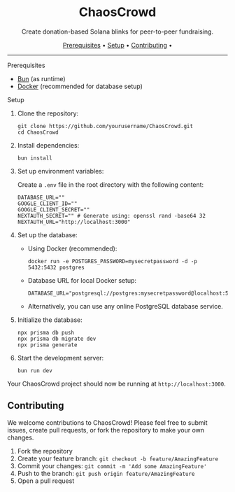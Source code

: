 <h1 align="center">ChaosCrowd</h1>
<p align="center">
  Create donation-based Solana blinks for peer-to-peer fundraising.
</p>
<p align="center">
  <a href="#prerequisites">Prerequisites</a> •
  <a href="#setup">Setup</a> •
  <a href="#contributing">Contributing</a> •
</p>
<hr>
Prerequisites
<ul>
  <li><a href="https://bun.sh/">Bun</a> (as runtime)</li>
  <li><a href="https://www.docker.com/">Docker</a> (recommended for database setup)</li>
</ul>
Setup
<ol>
  <li>
    <p>Clone the repository:</p>
    <pre><code>git clone https://github.com/yourusername/ChaosCrowd.git
cd ChaosCrowd</code></pre>
  </li>
  <li>
    <p>Install dependencies:</p>
    <pre><code>bun install</code></pre>
  </li>
  <li>
    <p>Set up environment variables:</p>
    <p>Create a <code>.env</code> file in the root directory with the following content:</p>
    <pre><code>DATABASE_URL=""
GOOGLE_CLIENT_ID=""
GOOGLE_CLIENT_SECRET=""
NEXTAUTH_SECRET="" # Generate using: openssl rand -base64 32
NEXTAUTH_URL="http://localhost:3000"</code></pre>
  </li>
  <li>
    <p>Set up the database:</p>
    <ul>
      <li>Using Docker (recommended):
        <pre><code>docker run -e POSTGRES_PASSWORD=mysecretpassword -d -p 5432:5432 postgres</code></pre>
      </li>
      <li>Database URL for local Docker setup:
        <pre><code>DATABASE_URL="postgresql://postgres:mysecretpassword@localhost:5432/postgres"</code></pre>
      </li>
      <li>Alternatively, you can use any online PostgreSQL database service.</li>
    </ul>
  </li>
  <li>
    <p>Initialize the database:</p>
    <pre><code>npx prisma db push
npx prisma db migrate dev
npx prisma generate</code></pre>
  </li>
  <li>
    <p>Start the development server:</p>
    <pre><code>bun run dev</code></pre>
  </li>
</ol>
<p>Your ChaosCrowd project should now be running at <code>http://localhost:3000</code>.</p>
<h2>Contributing</h2>
<p>We welcome contributions to ChaosCrowd! Please feel free to submit issues, create pull requests, or fork the repository to make your own changes.</p>
<ol>
  <li>Fork the repository</li>
  <li>Create your feature branch: <code>git checkout -b feature/AmazingFeature</code></li>
  <li>Commit your changes: <code>git commit -m 'Add some AmazingFeature'</code></li>
  <li>Push to the branch: <code>git push origin feature/AmazingFeature</code></li>
  <li>Open a pull request</li>
</ol>
